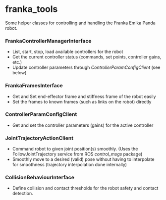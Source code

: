 # franka_tools

Some helper classes for controlling and handling the Franka Emika Panda robot.

### FrankaControllerManagerInterface

- List, start, stop, load available controllers for the robot
- Get the current controller status (commands, set points, controller gains, etc.)
- Update controller parameters through *ControllerParamConfigClient* (see below)

### FrankaFramesInterface

- Get and Set end-effector frame and stiffness frame of the robot easily
- Set the frames to known frames (such as links on the robot) directly
 
### ControllerParamConfigClient

- Get and set the controller parameters (gains) for the active controller

### JointTrajectoryActionClient

- Command robot to given joint position(s) smoothly. (Uses the FollowJointTrajectory service from ROS *control_msgs* package)
- Smoothly move to a desired (valid) pose without having to interpolate for smoothness (trajectory interpolation done internally)

### CollisionBehaviourInterface

- Define collision and contact thresholds for the robot safety and contact detection.